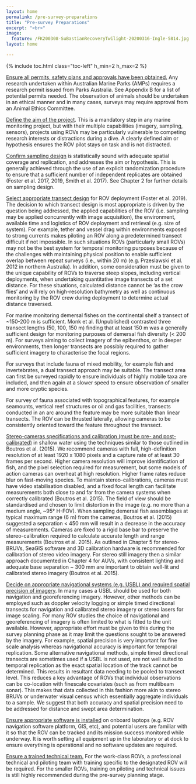 ```yaml
---
layout: home
permalink: /pre-survey-preparations
title: "Pre-survey Preparations"
excerpt: "<br>"
image:
  feature: /FK200308-SuBastianRecoveryTwilight-20200316-Ingle-5814.jpg
layout: home

---
```

{% include toc.html class="toc-left" h_min=2 h_max=2 %}

<span style="text-decoration:underline;">Ensure all permits, safety plans and approvals have been obtained.</span> Any research undertaken within Australian Marine Parks (AMPs) requires a research permit issued from Parks Australia. See Appendix B for a list of potential permits needed. The observation of animals should be undertaken in an ethical manner and in many cases, surveys may require approval from an Animal Ethics Committee. 

<span style="text-decoration:underline;">Define the aim of the project</span>. This is a mandatory step in any marine monitoring project, but with their multiple capabilities (imagery, sampling, sensors), projects using ROVs may be particularly vulnerable to competing research interests or distractions during a dive. A clearly defined aim or hypothesis ensures the ROV pilot stays on task and is not distracted.

<span style="text-decoration:underline;">Confirm sampling design</span> is statistically sound with adequate spatial coverage and replication, and addresses the aim or hypothesis. This is generally achieved through the use of an explicit randomization procedure to ensure that a sufficient number of independent replicates are obtained (Foster et al. 2017, 2019, Smith et al. 2017). See Chapter 2 for further details on sampling design.

<span style="text-decoration:underline;">Select appropriate transect design</span> for ROV deployment (Foster et al. 2019). The decision to which transect design is most appropriate is driven by the question being addressed, the applied capabilities of the ROV (i.e. sampling may be applied concurrently with image acquisition), the environment, available time and logistics of ROV deployment and retrieval (e.g. size of system). For example, tether and vessel drag within environments exposed to strong currents makes piloting an ROV along a predetermined transect difficult if not impossible. In such situations ROVs (particularly small ROVs) may not be the best system for temporal monitoring purposes because of the challenges with maintaining physical position to enable sufficient overlap between repeat surveys (i.e., within 20 m) (e.g. Przeslawski et al. 2012 in northern Australia). In addition, some consideration must be given to the unique capability of ROVs to traverse steep slopes, including vertical deployments, when undertaking quantitative image transects of a set distance. For these situations, calculated distance cannot be ‘as the crow flies’ and will rely on high-resolution bathymetry as well as continuous monitoring by the ROV crew during deployment to determine actual distance traversed.

For marine monitoring demersal fishes on the continental shelf a transect of ~150-200 m is sufficient. Monk et al. (Unpublished) contrasted three transect lengths (50, 100, 150 m) finding that at least 150 m was a generally sufficient design for monitoring purposes of demersal fish diversity (&lt; 200 m). For surveys aiming to collect imagery of the epibenthos, or in deeper environments, then longer transects are possibly required to gather sufficient imagery to characterise the focal regions.  

For surveys that include fauna of mixed mobility, for example fish and invertebrates, a dual transect approach may be suitable. The transect area can first be surveyed rapidly to ensure individuals of highly mobile taxa are included, and then again at a slower speed to ensure observation of smaller and more cryptic species.

For survey of fauna associated with topographical features, for example seamounts, vertical reef structures or oil and gas facilities, transects conducted in an arc around the feature may be more suitable than linear transects. The ROV can be thrusted laterally, allowing cameras to be consistently oriented toward the feature throughout the transect.  

<span style="text-decoration:underline;">Stereo-cameras specifications and calibration (must be pre- and post-calibrated)</span> in shallow water using the techniques similar to those outlined in Boutros et al. (2015). We recommend cameras with full, high-definition resolution of at least 1920 x 1080 pixels and a capture rate of at least 30 frames per second. Higher camera resolution will improve identification of fish, and the pixel selection required for measurement, but some models of action cameras can overheat at high resolution. Higher frame rates reduce blur on fast-moving species. To maintain stereo-calibrations, cameras must have video stabilisation disabled, and a fixed focal length can facilitate measurements both close to and far from the camera systems when correctly calibrated (Boutros et al. 2015). The field of view should be standardised and chosen to limit distortion in the image (e.g. no more than a medium angle, ~95° H-FOV). When sampling demersal fish assemblages at typical maximum range (6 m) from the cameras, Boutros et al. (2015) suggested a separation &lt; 450 mm will result in a decrease in the accuracy of measurements. Cameras are fixed to a rigid base bar to preserve the stereo-calibration required to calculate accurate length and range measurements (Boutros et al. 2015). As outlined in Chapter 5 for stereo-BRUVs, SeaGIS software and 3D calibration hardware is recommended for calibration of stereo video imagery. For stereo still imagery then a similar approach documented in Chapter 4 for AUVs, with consistent lighting and adequate base separation ~ 300 mm are important to obtain well-lit and calibrated stereo imagery (Boutros et al. 2015). 

<span style="text-decoration:underline;">Decide on appropriate navigational systems (e.g. USBL) and required spatial precision of imagery</span>. In many cases a USBL should be used for both navigation and georeferencing imagery. However, other methods can be employed such as doppler velocity logging or simple timed directional transects for navigation and calibrated stereo imagery or stereo lasers for image scaling. For many ROV studies the choice of navigational and georeferencing of imagery is often limited to what is fitted to the unit available. However, appropriate effort must be given to this during the survey planning phase as it may limit the questions sought to be answered by the imagery. For example, spatial precision is very important for fine scale analysis whereas navigational accuracy is important for temporal replication. Some alternative navigational methods, simple timed directional transects are sometimes used if a USBL is not used, are not well suited to temporal replication as the exact spatial location of the track cannot be determined. This results in resultant data needing to be pooled to transect level. This reduces a key advantage of ROVs that individual observations can be co-location with finescale covariates (such as from multibeam sonar). This makes that data collected in this fashion more akin to stereo BRUVs or underwater visual census which essentially aggregate individuals to a sample. We suggest that both accuracy and spatial precision need to be addressed for distance and swept area determination. 

<span style="text-decoration:underline;">Ensure appropriate software is installed</span> on onboard laptops (e.g. ROV navigation software platform, GIS, etc), and potential users are familiar with it so that the ROV can be tracked and its mission success monitored while underway. It is worth setting all equipment up in the laboratory or at dock to ensure everything is operational and no software updates are required.

<span style="text-decoration:underline;">Ensure a trained technical team.</span> For the work-class ROVs, a professional technical and piloting team with training specific to the designated ROV will be required. For the smaller ROVs, training on piloting and technical issues is still highly recommended during the pre-survey planning stage. 
